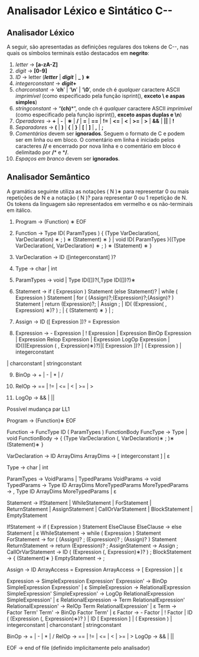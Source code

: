 # Analisador Léxico e Sintático C--

<!-- Os arquivos são os esqueletos disponibilizados pela Bianca eu não sabia qual dos princiapais escolher, então tem um de cada etapa: Etapa 1 Lexico, Etapa 2 Sintatico e Etapa 3 Semantico -->

## Analisador Léxico

A seguir, são apresentadas as definições regulares dos tokens de C--, nas quais os símbolos terminais estão destacados em **negrito**:
1. _letter_ → **[a-zA-Z]**
2. _digit_ → **[0-9]**
3. _ID_ → letter (**_letter_** | **_digit_** | **_** **)** **∗**
4. _integerconstant_ → **_digit_+**
5. _charconstant_ → ‘**ch**’ | ‘**\n**’ | ‘**\0**’, onde ch é _qualquer_ caractere ASCII _imprimível_ (como especificado pela função isprint(), **exceto \ e aspas simples**)
6. _stringconstant_ → “**(ch)***”, onde ch é _qualquer_ caractere ASCII _imprimível_ (como especificado pela função isprint(), **exceto aspas duplas e \n**)
7. _Operadores_ → **+** | **-** | **∗** | **/** | **=** | **==** | **!=** | **<=** | **<** | **>=** | **>** | **&&** | **||** | **!**
8. _Separadores_ → **(** | **)** | **{** | **}** | **[** | **]** | **,** | **;**
9. _Comentários_ devem ser **ignorados**. Seguem o formato de C e podem ser em linha ou em bloco. O comentário em linha é iniciado pelos caracteres **//** e encerrado por nova linha e o comentário em bloco é delimitado por **/*** e ***/**.
10. _Espaços em branco_ devem ser **ignorados**.

## Analisador Semântico

A gramática seguinte utiliza as notações ( N )∗ para representar 0 ou mais repetições de  N e a notação ( N )? para representar 0 ou 1 repetição de N. Os tokens da linguagem são  representados em vermelho e os não-terminais em itálico. 

1. Program → (Function)  ∗ EOF

2. Function → Type ID( ParamTypes ) { (Type VarDeclaration(, VarDeclaration) ∗ ; ) ∗ (Statement) ∗ } 
| void ID( ParamTypes ){(Type VarDeclaration(, VarDeclaration)  ∗ ; ) ∗ (Statement) ∗ }
 
3. VarDeclaration → ID ([integerconstant] )?

4. Type → char
| int

5. ParamTypes → void
| Type ID([])?(,Type ID([])?)∗

6. Statement → if ( Expression ) Statement (else Statement)?
| while ( Expression ) Statement
| for ( (Assign)?;(Expression)?;(Assign)? ) Statement
| return (Expression)?;
| Assign ;
| ID( (Expression( , Expression)  ∗)? ) ; 
| { (Statement) ∗ } 
| ;

7. Assign → ID ([ Expression ])? = Expression

8. Expression → - Expression
| ! Expression
| Expression BinOp Expression
| Expression Relop Expression
| Expression LogOp Expression
| ID(((Expression ( , Expression)∗)?)|[ Expression ])?
| ( Expression )
| integerconstant

| charconstant
| stringconstant

9. BinOp → +
| -
| *
| / 
 
10. RelOp → ==
| !=
| <=
| <
| >=
| > 
 
11. LogOp → &&
| ||

Possível mudança par LL1

Program → (Function)∗ EOF

Function → FuncType ID ( ParamTypes ) FunctionBody
FuncType → Type | void
FunctionBody → { (Type VarDeclaration (, VarDeclaration)∗ ; )∗ (Statement)∗ }

VarDeclaration → ID ArrayDims
ArrayDims → [ integerconstant ] | ε

Type → char | int

ParamTypes → VoidParams | TypedParams
VoidParams → void
TypedParams → Type ID ArrayDims MoreTypedParams
MoreTypedParams → , Type ID ArrayDims MoreTypedParams | ε

Statement → IfStatement
          | WhileStatement
          | ForStatement
          | ReturnStatement
          | AssignStatement
          | CallOrVarStatement
          | BlockStatement
          | EmptyStatement

IfStatement → if ( Expression ) Statement ElseClause
ElseClause → else Statement | ε
WhileStatement → while ( Expression ) Statement
ForStatement → for ( (Assign)? ; (Expression)? ; (Assign)? ) Statement
ReturnStatement → return (Expression)? ;
AssignStatement → Assign ;
CallOrVarStatement → ID ( (Expression (, Expression)∗)? ) ;
BlockStatement → { (Statement)∗ }
EmptyStatement → ;

Assign → ID ArrayAccess = Expression
ArrayAccess → [ Expression ] | ε

Expression → SimpleExpression Expression'
Expression' → BinOp SimpleExpression Expression' | ε
SimpleExpression → RelationalExpression SimpleExpression'
SimpleExpression' → LogOp RelationalExpression SimpleExpression' | ε
RelationalExpression → Term RelationalExpression'
RelationalExpression' → RelOp Term RelationalExpression' | ε
Term → Factor Term'
Term' → BinOp Factor Term' | ε
Factor → - Factor
       | ! Factor
       | ID ( (Expression (, Expression)∗)? )
       | ID [ Expression ]
       | ( Expression )
       | integerconstant
       | charconstant
       | stringconstant

BinOp → + | - | * | /
RelOp → == | != | <= | < | >= | >
LogOp → && | ||

EOF → end of file (definido implicitamente pelo analisador)